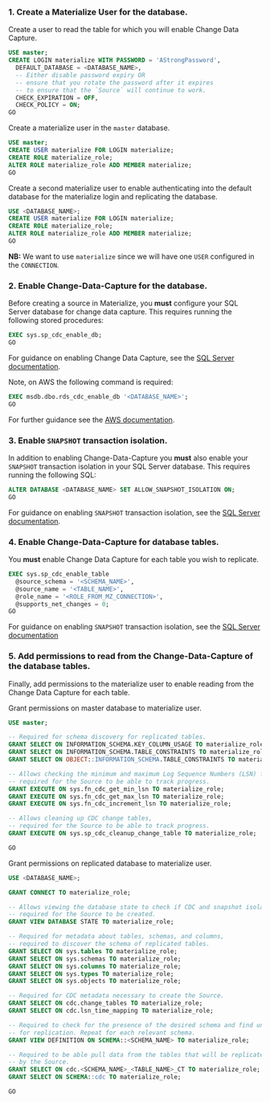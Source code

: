 ### 1. Create a Materialize User for the database.

Create a user to read the table for which you will enable Change Data Capture.

```sql
USE master;
CREATE LOGIN materialize WITH PASSWORD = 'AStrongPassword',
  DEFAULT_DATABASE = <DATABASE_NAME>,
  -- Either disable password expiry OR
  -- ensure that you rotate the password after it expires
  -- to ensure that the `Source` will continue to work.
  CHECK_EXPIRATION = OFF,
  CHECK_POLICY = ON;
GO
```

Create a materialize user in the `master` database.
```sql
USE master;
CREATE USER materialize FOR LOGIN materialize;
CREATE ROLE materialize_role;
ALTER ROLE materialize_role ADD MEMBER materialize;
GO
```

Create a second materialize user to enable authenticating into the default database
for the materialize login and replicating the database.
```sql
USE <DATABASE_NAME>;
CREATE USER materialize FOR LOGIN materialize;
CREATE ROLE materialize_role;
ALTER ROLE materialize_role ADD MEMBER materialize;
GO
```

**NB:** We want to use `materialize` since we will have one `USER` configured in the `CONNECTION`.

### 2. Enable Change-Data-Capture for the database.

Before creating a source in Materialize, you **must** configure your SQL Server
database for change data capture. This requires running the following stored procedures:

```sql
EXEC sys.sp_cdc_enable_db;
GO
```

For guidance on enabling Change Data Capture, see the [SQL Server documentation](https://learn.microsoft.com/en-us/sql/relational-databases/system-stored-procedures/sys-sp-cdc-enable-db-transact-sql).

Note, on AWS the following command is required:

```sql
EXEC msdb.dbo.rds_cdc_enable_db '<DATABASE_NAME>';
GO
```

For further guidance see the [AWS documentation](https://docs.aws.amazon.com/AmazonRDS/latest/UserGuide/Appendix.SQLServer.CommonDBATasks.CDC.html).

### 3. Enable `SNAPSHOT` transaction isolation.

In addition to enabling Change-Data-Capture you **must** also enable your
`SNAPSHOT` transaction isolation in your SQL Server database. This requires running
the following SQL:

```sql
ALTER DATABASE <DATABASE_NAME> SET ALLOW_SNAPSHOT_ISOLATION ON;
GO
```

For guidance on enabling `SNAPSHOT` transaction isolation, see the [SQL Server documentation](https://learn.microsoft.com/en-us/dotnet/framework/data/adonet/sql/snapshot-isolation-in-sql-server).

### 4. Enable Change-Data-Capture for database tables.

You **must** enable Change Data Capture for each table you wish to replicate.

```sql
EXEC sys.sp_cdc_enable_table
  @source_schema = '<SCHEMA_NAME>',
  @source_name = '<TABLE_NAME>',
  @role_name = '<ROLE_FROM_MZ_CONNECTION>',
  @supports_net_changes = 0;
GO
```

For guidance on enabling `SNAPSHOT` transaction isolation, see the [SQL Server documentation](https://learn.microsoft.com/en-us/sql/relational-databases/system-stored-procedures/sys-sp-cdc-enable-table-transact-sql)

### 5. Add permissions to read from the Change-Data-Capture of the database tables.

Finally, add permissions to the materialize user to enable reading from the Change Data Capture for each table.

Grant permissions on master database to materialize user.
```sql
USE master;

-- Required for schema discovery for replicated tables.
GRANT SELECT ON INFORMATION_SCHEMA.KEY_COLUMN_USAGE TO materialize_role;
GRANT SELECT ON INFORMATION_SCHEMA.TABLE_CONSTRAINTS TO materialize_role;
GRANT SELECT ON OBJECT::INFORMATION_SCHEMA.TABLE_CONSTRAINTS TO materialize_role;

-- Allows checking the minimum and maximum Log Sequence Numbers (LSN) for CDC,
-- required for the Source to be able to track progress.
GRANT EXECUTE ON sys.fn_cdc_get_min_lsn TO materialize_role;
GRANT EXECUTE ON sys.fn_cdc_get_max_lsn TO materialize_role;
GRANT EXECUTE ON sys.fn_cdc_increment_lsn TO materialize_role;

-- Allows cleaning up CDC change tables,
-- required for the Source to be able to track progress.
GRANT EXECUTE ON sys.sp_cdc_cleanup_change_table TO materialize_role;

GO
```

Grant permissions on replicated database to materialize user.
```sql
USE <DATABASE_NAME>;

GRANT CONNECT TO materialize_role;

-- Allows viewing the database state to check if CDC and snapshot isolation are enabled,
-- required for the Source to be created.
GRANT VIEW DATABASE STATE TO materialize_role;

-- Required for metadata about tables, schemas, and columns,
-- required to discover the schema of replicated tables.
GRANT SELECT ON sys.tables TO materialize_role;
GRANT SELECT ON sys.schemas TO materialize_role;
GRANT SELECT ON sys.columns TO materialize_role;
GRANT SELECT ON sys.types TO materialize_role;
GRANT SELECT ON sys.objects TO materialize_role;

-- Required for CDC metadata necessary to create the Source.
GRANT SELECT ON cdc.change_tables TO materialize_role;
GRANT SELECT ON cdc.lsn_time_mapping TO materialize_role;

-- Required to check for the presence of the desired schema and find underlying tables
-- for replication. Repeat for each relevant schema.
GRANT VIEW DEFINITION ON SCHEMA::<SCHEMA_NAME> TO materialize_role;

-- Required to be able pull data from the tables that will be replicated
-- by the Source.
GRANT SELECT ON cdc.<SCHEMA_NAME>_<TABLE_NAME>_CT TO materialize_role;
GRANT SELECT ON SCHEMA::cdc TO materialize_role;

GO
```
